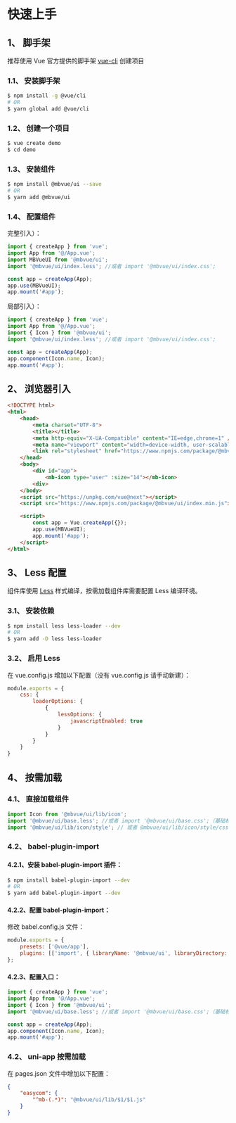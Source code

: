 # 快速上手

## 1、 脚手架

推荐使用 Vue 官方提供的脚手架 [vue-cli](https://cli.vuejs.org/zh/) 创建项目

### 1.1、 安装脚手架

```bash
$ npm install -g @vue/cli
# OR
$ yarn global add @vue/cli
```

### 1.2、 创建一个项目

```bash
$ vue create demo
$ cd demo
```

### 1.3、 安装组件

```bash
$ npm install @mbvue/ui --save
# OR
$ yarn add @mbvue/ui
```

### 1.4、 配置组件

完整引入）：

```js
import { createApp } from 'vue';
import App from '@/App.vue';
import MBVueUI from '@mbvue/ui';
import '@mbvue/ui/index.less'; //或者 import '@mbvue/ui/index.css';

const app = createApp(App);
app.use(MBVueUI);
app.mount('#app');
```

局部引入）：

```js
import { createApp } from 'vue';
import App from '@/App.vue';
import { Icon } from '@mbvue/ui';
import '@mbvue/ui/index.less'; //或者 import '@mbvue/ui/index.css';

const app = createApp(App);
app.component(Icon.name, Icon);
app.mount('#app');
```

## 2、 浏览器引入

```html
<!DOCTYPE html>
<html>
    <head>
        <meta charset="UTF-8">
        <title></title>
        <meta http-equiv="X-UA-Compatible" content="IE=edge,chrome=1" />
        <meta name="viewport" content="width=device-width, user-scalable=no, initial-scale=1.0, maximum-scale=1.0, minimum-scale=1.0">
        <link rel="stylesheet" href="https://www.npmjs.com/package/@mbvue/ui/index.css">
    </head>
    <body>
        <div id="app">
            <mb-icon type="user" :size="14"></mb-icon>
        <div>
    </body>
    <script src="https://unpkg.com/vue@next"></script>
    <script src="https://www.npmjs.com/package/@mbvue/ui/index.min.js"></script>

    <script>
        const app = Vue.createApp({});
        app.use(MBVueUI);
        app.mount('#app');
    </script>
</html>
```

## 3、 Less 配置

组件库使用 [Less](http://lesscss.cn/) 样式编译，按需加载组件库需要配置 Less 编译环境。

### 3.1、 安装依赖

```bash
$ npm install less less-loader --dev
# OR
$ yarn add -D less less-loader
```

### 3.2、 启用 Less

在 vue.config.js 增加以下配置（没有 vue.config.js 请手动新建）：

```js
module.exports = {
    css: {
        loaderOptions: {
            {
                lessOptions: {
                    javascriptEnabled: true
                }
            }
        }
    }
}
```

## 4、 按需加载

### 4.1、 直接加载组件

```js
import Icon from '@mbvue/ui/lib/icon';
import '@mbvue/ui/base.less'; //或者 import '@mbvue/ui/base.css';（基础标签，可不导入）
import '@mbvue/ui/lib/icon/style'; // 或者 @mbvue/ui/lib/icon/style/css 加载 css 文件
```

### 4.2、 babel-plugin-import

#### 4.2.1、安装 babel-plugin-import 插件：

```bash
$ npm install babel-plugin-import --dev
# OR
$ yarn add babel-plugin-import --dev
```

#### 4.2.2、配置 babel-plugin-import：

修改 babel.config.js 文件：

```js
module.exports = {
    presets: ['@vue/app'],
    plugins: [['import', { libraryName: '@mbvue/ui', libraryDirectory: 'es', style: true }]]
};
```

#### 4.2.3、配置入口：

```js
import { createApp } from 'vue';
import App from '@/App.vue';
import { Icon } from '@mbvue/ui';
import '@mbvue/ui/base.less'; //或者 import '@mbvue/ui/base.css';（基础标签，可不导入）

const app = createApp(App);
app.component(Icon.name, Icon);
app.mount('#app');
```

### 4.2、 uni-app 按需加载

在 pages.json 文件中增加以下配置：

```json
{
    "easycom": {
        "^mb-(.*)": "@mbvue/ui/lib/$1/$1.js"
    }
}
```
